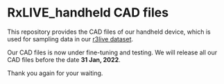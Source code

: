 # RxLIVE_handheld CAD files
This repository provides the CAD files of our handheld device, which is used for sampling data in our [r3live dataset](https://github.com/ziv-lin/r3live_dataset). 

Our CAD files is now under fine-tuning and testing. We will release all our CAD files before the date **31 Jan, 2022**. 

Thank you again for your waiting.

